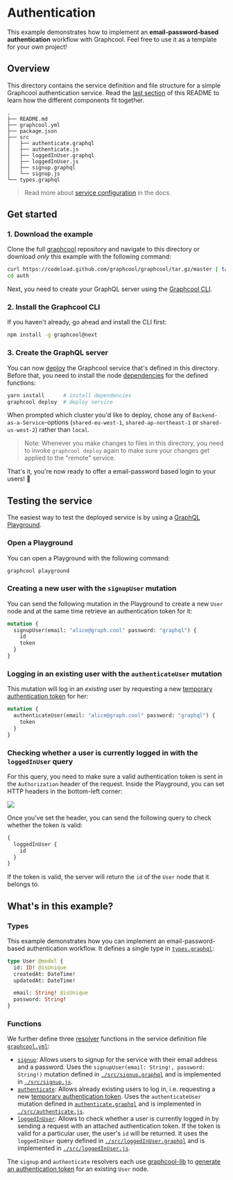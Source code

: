 # Authentication

This example demonstrates how to implement an **email-password-based authentication** workflow with Graphcool. Feel free to use it as a template for your own project!

## Overview

This directory contains the service definition and file structure for a simple Graphcool authentication service. Read the [last section](#whats-in-this-example) of this README to learn how the different components fit together.

```
.
├── README.md
├── graphcool.yml
├── package.json
├── src
│   ├── authenticate.graphql
│   ├── authenticate.js
│   ├── loggedInUser.graphql
│   ├── loggedInUser.js
│   ├── signup.graphql
│   └── signup.js
└── types.graphql
```

> Read more about [service configuration](https://graph.cool/docs/reference/project-configuration/overview-opheidaix3) in the docs.

## Get started

### 1. Download the example

Clone the full [graphcool](https://github.com/graphcool/graphcool) repository and navigate to this directory or download _only_ this example with the following command:

```sh
curl https://codeload.github.com/graphcool/graphcool/tar.gz/master | tar -xz --strip=2 graphcool-master/examples/auth
cd auth
```

Next, you need to create your GraphQL server using the [Graphcool CLI](https://graph.cool/docs/reference/graphcool-cli/overview-zboghez5go).

### 2. Install the Graphcool CLI

If you haven't already, go ahead and install the CLI first:

```sh
npm install -g graphcool@next
```

### 3. Create the GraphQL server

You can now [deploy](https://graph.cool/docs/reference/graphcool-cli/commands-aiteerae6l#graphcool-deploy) the Graphcool service that's defined in this directory. Before that, you need to install the node [dependencies](package.json#L11) for the defined functions:

```sh
yarn install      # install dependencies
graphcool deploy  # deploy service
```

When prompted which cluster you'd like to deploy, chose any of `Backend-as-a-Service`-options (`shared-eu-west-1`, `shared-ap-northeast-1` or `shared-us-west-2`) rather than `local`. 

> Note: Whenever you make changes to files in this directory, you need to invoke `graphcool deploy` again to make sure your changes get applied to the "remote" service.

That's it, you're now ready to offer a email-password based login to your users! 🎉


## Testing the service

The easiest way to test the deployed service is by using a [GraphQL Playground](https://github.com/graphcool/graphql-playground).

### Open a Playground

You can open a Playground with the following command:

```sh
graphcool playground
```

### Creating a new user with the `signupUser` mutation

You can send the following mutation in the Playground to create a new `User` node and at the same time retrieve an authentication token for it:

```graphql
mutation {
  signupUser(email: "alice@graph.cool" password: "graphql") {
    id
    token
  }
}
```

### Logging in an existing user with the `authenticateUser` mutation

This mutation will log in an _existing_ user by requesting a new [temporary authentication token](https://graph.cool/docs/reference/auth/authentication/authentication-tokens-eip7ahqu5o#temporary-authentication-tokens) for her:

```graphql
mutation {
  authenticateUser(email: "alice@graph.cool" password: "graphql") {
    token
  }
}
```

### Checking whether a user is currently logged in with the `loggedInUser` query

For this query, you need to make sure a valid authentication token is sent in the `Authorization` header of the request. Inside the Playground, you can set HTTP headers in the bottom-left corner:

![](https://imgur.com/kfvBcW1.png)

Once you've set the header, you can send the following query to check whether the token is valid:

```graphql
{
  loggedInUser {
    id
  }
}
```

If the token is valid, the server will return the `id` of the `User` node that it belongs to.


## What's in this example?

### Types

This example demonstrates how you can implement an email-password-based authentication workflow. It defines a single type in [`types.graphql`](./types.graphql):

```graphql
type User @model {
  id: ID! @isUnique
  createdAt: DateTime!
  updatedAt: DateTime!

  email: String! @isUnique
  password: String!
}
```

### Functions

We further define three [resolver](https://graph.cool/docs/reference/functions/resolvers-su6wu3yoo2) functions in the service definition file [`graphcool.yml`](./graphcool.yml):

- [`signup`](./graphcool.yml#L5): Allows users to signup for the service with their email address and a password. Uses the `signupUser(email: String!, password: String!)` mutation defined in [`./src/signup.graphql`](./src/signup.graphql) and is implemented in [`./src/signup.js`](./src/signup.js).
- [`authenticate`](./graphcool.yml#L12): Allows already existing users to log in, i.e. requesting a new [temporary authentication token](https://graph.cool/docs/reference/auth/authentication/authentication-tokens-eip7ahqu5o#temporary-authentication-tokens). Uses the `authenticateUser` mutation defined in [`authenticate.graphql`](./authenticate.graphql)  and is implemented in [`./src/authenticate.js`](./src/authenticate.js).
- [`loggedInUser`](./graphcool.yml#L19): Allows to check whether a user is currently logged in by sending a request with an attached authentication token. If the token is valid for a particular user, the user's `id` will be returned. It uses the `loggedInUser` query defined in [`./src/loggedInUser.graphql`](./src/loggedInUser.graphql) and is implemented in [`./src/loggedInUser.js`](./src/loggedInUser.js).

The `signup` and `authenticate` resolvers each use [graphcool-lib](https://github.com/graphcool/graphcool-lib) to [generate an authentication token](https://github.com/graphcool/graphcool-lib/blob/master/src/index.ts#L37) for an existing `User` node. 

